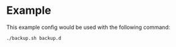 # Example

This example config would be used with the following command:

```shell
./backup.sh backup.d
```

